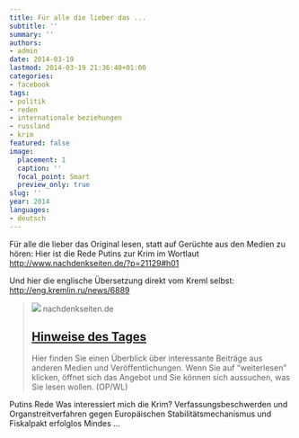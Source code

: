 ```yaml
---
title: Für alle die lieber das ...
subtitle: ''
summary: ''
authors:
- admin
date: 2014-03-19
lastmod: 2014-03-19 21:36:40+01:00
categories:
- facebook
tags:
- politik
- reden
- internationale beziehungen
- russland
- krim
featured: false
image:
  placement: 1
  caption: ''
  focal_point: Smart
  preview_only: true
slug: ''
year: 2014
languages:
- deutsch
---
```


Für alle die lieber das Original lesen, statt auf Gerüchte aus den Medien zu hören: Hier ist die Rede Putins zur Krim im Wortlaut http://www.nachdenkseiten.de/?p=21129#h01

Und hier die englische Übersetzung direkt vom Kreml selbst: http://eng.kremlin.ru/news/6889
> [![](https://www.nachdenkseiten.de/upload/bilder/140319_01_small.jpg)](http://www.nachdenkseiten.de/?p=21129#h01)
> nachdenkseiten.de
> ## [Hinweise des Tages](http://www.nachdenkseiten.de/?p=21129#h01)
>
>Hier finden Sie einen Überblick über interessante Beiträge aus anderen Medien und Veröffentlichungen. Wenn Sie auf “weiterlesen” klicken, öffnet sich das Angebot und Sie können sich aussuchen, was Sie lesen wollen. (OP/WL)


Putins Rede
Was interessiert mich die Krim?
Verfassungsbeschwerden und Organstreitverfahren gegen Europäischen Stabilitätsmechanismus und Fiskalpakt erfolglos
Mindes ...